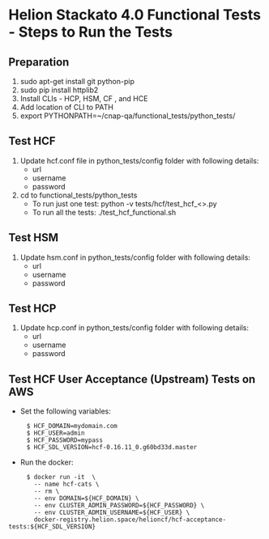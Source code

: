 # Helion Stackato 4.0 Functional Tests - Steps to Run the Tests 

## Preparation
1. sudo apt-get install git python-pip
2. sudo pip install httplib2
3. Install CLIs - HCP, HSM, CF , and HCE
4. Add location of CLI to PATH
5. export PYTHONPATH=~/cnap-qa/functional_tests/python_tests/ 


## Test HCF
1. Update hcf.conf file in python_tests/config folder with following details:
     * url
     * username
     * password
2.  cd to functional_tests/python_tests
    * To run just one test: python -v tests/hcf/test_hcf_<>.py
    * To run all the tests: ./test_hcf_functional.sh

## Test HSM
1. Update hsm.conf in python_tests/config folder with following details:
     * url 
     * username
     * password 
     

## Test HCP
1. Update hcp.conf in python_tests/config folder with following details:
     * url 
     * username
     * password 


## Test HCF User Acceptance (Upstream) Tests on AWS
* Set the following variables:
```
     $ HCF_DOMAIN=mydomain.com
     $ HCF_USER=admin
     $ HCF_PASSWORD=mypass
     $ HCF_SDL_VERSION=hcf-0.16.11_0.g60bd33d.master
```

* Run the docker:
```
     $ docker run -it  \
       -- name hcf-cats \
       -- rm \
       -- env DOMAIN=${HCF_DOMAIN} \
       -- env CLUSTER_ADMIN_PASSWORD=${HCF_PASSWORD} \
       -- env CLUSTER_ADMIN_USERNAME=${HCF_USER} \
       docker-registry.helion.space/helioncf/hcf-acceptance-tests:${HCF_SDL_VERSION}
```

